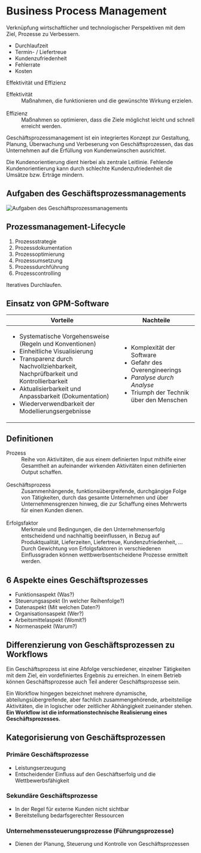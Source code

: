 # Business Process Management

Verknüpfung wirtschaftlicher und technologischer Perspektiven mit dem Ziel, Prozesse zu Verbessern.

* Durchlaufzeit
* Termin- / Liefertreue
* Kundenzufriedenheit
* Fehlerrate
* Kosten

Effektivität und Effizienz

<dl>
  <dt>Effektivität</dt>
  <dd>Maßnahmen, die funktionieren und die gewünschte Wirkung erzielen.</dd>
  <br/>
  <dt>Effizienz</dt>
  <dd>Maßnahmen so optimieren, dass die Ziele möglichst leicht und schnell erreicht werden.</dd>
</dl>

Geschäftsprozessmanagement ist ein integriertes Konzept zur Gestaltung, Planung, Überwachung und Verbeserung von Geschäftsprozessen, das das Unternehmen auf die Erfüllung von Kundenwünschen ausrichtet.

Die Kundenorientierung dient hierbei als zentrale Leitlinie. Fehlende Kundenorientierung kann durch schlechte Kundenzufriedenheit die Umsätze bzw. Erträge mindern.

## Aufgaben des Geschäftsprozessmanagements

![Aufgaben des Geschäftsprozessmanagements](images/Aufgaben_GPM.png)


## Prozessmanagement-Lifecycle

1. Prozessstrategie
2. Prozessdokumentation
3. Prozessoptimierung
4. Prozessumsetzung
5. Prozessdurchführung
6. Prozesscontrolling

Iteratives Durchlaufen.

## Einsatz von GPM-Software

| Vorteile        | Nachteile         |
|-----------------|-------------------|
| <ul><li>Systematische Vorgehensweise (Regeln und Konventionen)</li><li>Einheitliche Visualisierung</li><li>Transparenz durch Nachvollziehbarkeit, Nachprüfbarkeit und Kontrollierbarkeit</li><li>Aktualisierbarkeit und Anpassbarkeit (Dokumentation)</li><li>Wiederverwendbarkeit der Modellierungsergebnisse</li></ul> | <ul><li>Komplexität der Software</li><li>Gefahr des Overengineerings</li><li>*Paralyse durch Analyse*</li><li>Triumph der Technik über den Menschen</li></ul>

## Definitionen

<dl>
  <dt>Prozess</dt>
  <dd>Reihe von Aktivitäten, die aus einem definierten Input mithilfe einer Gesamtheit an aufeinander wirkenden Aktivitäten einen definierten Output schaffen.</dd>
  <br />
  <dt>Geschäftsprozess</dt>
  <dd>Zusammenhängende, funktionsübergreifende, durchgängige Folge von Tätigkeiten, durch das gesamte Unternehmen und über Unternehmensgrenzen hinweg, die zur Schaffung eines Mehrwerts für einen Kunden dienen.</dd>
  <br />
  <dt>Erfolgsfaktor</dt>
  <dd>Merkmale und Bedingungen, die den Unternehmenserfolg entscheidend und nachhaltig beeinflussen, in Bezug auf Produktqualität, Lieferzeiten, Liefertreue, Kundenzufriedenheit, ...<br />
  Durch Gewichtung von Erfolgsfaktoren in verschiedenen Einflussgraden können wettbwerbsentscheidene Prozesse ermittelt werden.</dd>
</dl>

## 6 Aspekte eines Geschäftsprozesses

* Funktionsaspekt (Was?)
* Steuerungsaspekt (In welcher Reihenfolge?)
* Datenaspekt (Mit welchen Daten?)
* Organisationsaspekt (Wer?)
* Arbeitsmittelaspekt (Womit?)
* Normenaspekt (Warum?)

## Differenzierung von Geschäftsprozessen zu Workflows

Ein Geschäftsprozess ist eine Abfolge verschiedener, einzelner Tätigkeiten mit dem Ziel, ein vordefiniertes Ergebnis zu erreichen. In einem Betrieb können Geschäftsprozesse auch Teil anderer Geschäftsprozesse sein.

Ein Workflow hingegen bezeichnet mehrere dynamische, abteilungsübergreifende, aber fachlich zusammengehörende, arbeitsteilige Aktivitäten, die in logischer oder zeitlicher Abhängigkeit zueinander stehen. **Ein Workflow ist die informationstechnische Realisierung eines Geschäftsprozesses.**

## Kategorisierung von Geschäftsprozessen

### Primäre Geschäftsprozesse

* Leistungserzeugung
* Entscheidender Einfluss auf den Geschäftserfolg und die Wettbewerbsfähigkeit

### Sekundäre Geschäftsprozesse

* In der Regel für externe Kunden nicht sichtbar
* Bereitstellung bedarfsgerechter Ressourcen

### Unternehmenssteuerungsprozesse (Führungsprozesse)

* Dienen der Planung, Steuerung und Kontrolle von Geschäftsprozessen
